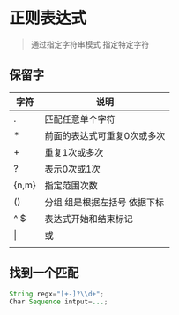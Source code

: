 # 正则表达式

> 通过指定字符串模式 指定特定字符

## 保留字

| 字符  | 说明                         |
| ----- | ---------------------------- |
| .     | 匹配任意单个字符             |
| *     | 前面的表达式可重复0次或多次  |
| +     | 重复1次或多次                |
| ?     | 表示0次或1次                 |
| {n,m} | 指定范围次数                 |
| ()    | 分组 组是根据左括号 依据下标 |
| ^ $   | 表达式开始和结束标记         |
| \|    | 或                           |
|       |                              |

## 找到一个匹配

```java
String regx="[+-]?\\d+";
Char Sequence intput=...;
```

